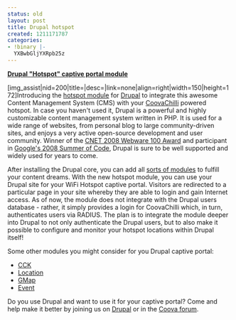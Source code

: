 ```yaml
---
status: old
layout: post
title: Drupal hotspot
created: 1211171787
categories:
- !binary |-
  YXBwbGljYXRpb25z
---
```

<strong><a href="http://drupal.org/project/Hotspot">Drupal "Hotspot" captive portal module</a></strong>

[img_assist|nid=200|title=|desc=|link=none|align=right|width=150|height=172]Introducing the <a href="http://drupal.org/project/Hotspot">hotspot module</a> for <a href="http://drupal.org/">Drupal</a> to integrate this awesome Content Management System (CMS) with your <a href="/CoovaChilli">CoovaChilli</a> powered hotspot. In case you haven't used it, Drupal is a powerful and highly customizable content management system written in PHP. It is used for a wide range of websites, from personal blog to large community-driven sites, and enjoys a very active open-source development and user community. Winner of the <a href="http://drupal.org/Drupal-wins-2008-webware-100-award">CNET 2008 Webware 100 Award</a> and participant in <a href="http://drupal.org/node/249455">Google's 2008 Summer of Code</a>, Drupal is sure to be well supported and widely used for years to come.

After installing the Drupal core, you can add all <a href="http://drupal.org/project/Modules">sorts of modules</a> to fulfill your content dreams. With the new hotspot module, you can use your Drupal site for your WiFi Hotspot captive portal. Visitors are redirected to a particular page in your site whereby they are able to login and gain Internet access. As of now, the module does not integrate with the Drupal users database - rather, it simply provides a login for CoovaChilli which, in turn, authenticates users via RADIUS. The plan is to integrate the module deeper into Drupal to not only authenticate the Drupal users, but to also make it possible to configure and monitor your hotspot locations within Drupal itself!

Some other modules you might consider for you Drupal captive portal:
<ul>
	<li><a href="http://drupal.org/project/cck">CCK</a></li>
	<li><a href="http://drupal.org/project/Location">Location</a></li>
	<li><a href="http://drupal.org/project/GMap">GMap</a></li>
	<li><a href="http://drupal.org/project/Event">Event</a></li>
</ul>
Do you use Drupal and want to use it for your captive portal? Come and help make it better by joining us on <a href="http://drupal.org/project/Hotspot">Drupal</a> or in the <a href="/forum/">Coova forum</a>.
